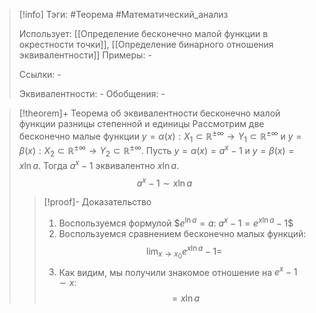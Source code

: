 > [!info]
> Тэги: #Теорема #Математический_анализ   
> 
> Использует: [[Определение бесконечно малой функции в окрестности точки]], [[Определение бинарного отношения эквивалентности]]
> Примеры: *-*
> 
> Ссылки: *-*
> 
> Эквивалентности: *-*
> Обобщения: *-*

> [!theorem]+ Теорема об эквивалентности бесконечно малой функции разницы степенной и единицы 
> Рассмотрим две бесконечно малые функции $y=\alpha(x):X_1 \subset \mathbb{R^{\pm\infty}}\rightarrow Y_1 \subset \mathbb{R^{\pm\infty}}$ и $y=\beta(x):X_2 \subset \mathbb{R^{\pm\infty}}\rightarrow Y_2 \subset \mathbb{R^{\pm\infty}}$. Пусть $y=\alpha(x) = a^x-1$ и $y=\beta(x) = x\ln a$. Тогда $a^x-1$ эквивалентно $x\ln a$.
> $$a^x-1 \sim x \ln a$$
> > [!proof]- Доказательство
> > 1. Воспользуемся формулой $$e^{\ln a} = a$: $a^x - 1 = e^{x \ln a} - 1$$
> > 2. Воспользуемся сравнением бесконечно малых функций: $$\lim_{x \to x_0} e^{x \ln a} -1 =$$
> > 3. Как видим, мы получили знакомое отношение на $e^x-1 \sim x$: $$= x\ln a$$
